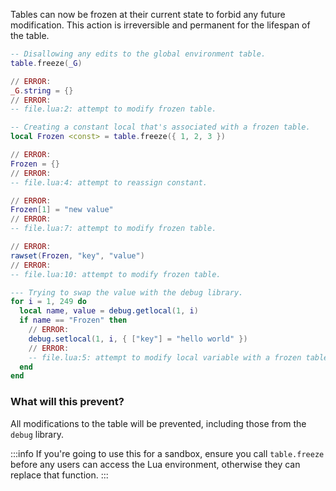 Tables can now be frozen at their current state to forbid any future modification. This action is irreversible and permanent for the lifespan of the table.

```lua showLineNumbers title="Example Code 1"
-- Disallowing any edits to the global environment table.
table.freeze(_G)

// ERROR:
_G.string = {}
// ERROR:
-- file.lua:2: attempt to modify frozen table.
```
```lua showLineNumbers title="Example Code 3"
-- Creating a constant local that's associated with a frozen table.
local Frozen <const> = table.freeze({ 1, 2, 3 })

// ERROR:
Frozen = {}
// ERROR:
-- file.lua:4: attempt to reassign constant.

// ERROR:
Frozen[1] = "new value"
// ERROR:
-- file.lua:7: attempt to modify frozen table.

// ERROR:
rawset(Frozen, "key", "value")
// ERROR:
-- file.lua:10: attempt to modify frozen table.
```
```lua showLineNumbers title="Example Code 4"
--- Trying to swap the value with the debug library.
for i = 1, 249 do
  local name, value = debug.getlocal(1, i)
  if name == "Frozen" then
    // ERROR:
    debug.setlocal(1, i, { ["key"] = "hello world" })
    // ERROR:
    -- file.lua:5: attempt to modify local variable with a frozen table.
  end
end
```
### What will this prevent?
All modifications to the table will be prevented, including those from the `debug` library.

:::info
If you're going to use this for a sandbox, ensure you call `table.freeze` before any users can access the Lua environment, otherwise they can replace that function.
:::